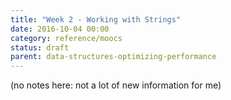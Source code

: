 ```yaml
---
title: "Week 2 - Working with Strings"
date: 2016-10-04 00:00
category: reference/moocs
status: draft
parent: data-structures-optimizing-performance
---
```


(no notes here: not a lot of new information for me)
